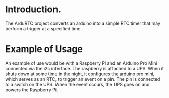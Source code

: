 # Introduction.

The ArduRTC project converts an arduino into a simple RTC timer that may perform a trigger at a specified time.

# Example of Usage

An example of use would be with a Raspberry Pi and an Arduino Pro Mini connected via the i2c interface.
The raspberry is attached to a UPS. When it shuts down at some time in the night, it configures the arduino pro mini, which serves as an RTC, to trigger an event on a pin. The pin is connected to a switch on the UPS. When the event occurs, the UPS goes on and powers the Raspberry Pi.